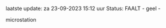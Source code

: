 laatste update: 
za 23-09-2023 15:12   uur 
Status: FAALT - geel - 
<div class="service Y">microstation</div>